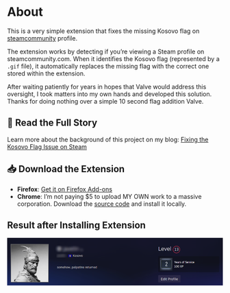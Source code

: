 # About
This is a very simple extension that fixes the missing Kosovo flag on [steamcommunity](https://steamcommunity.com/) profile.

The extension works by detecting if you’re viewing a Steam profile on steamcommunity.com. When it identifies the Kosovo flag (represented by a `.gif` file), it automatically replaces the missing flag with the correct one stored within the extension.

After waiting patiently for years in hopes that Valve would address this oversight, I took matters into my own hands and developed this solution. Thanks for doing nothing over a simple 10 second flag addition Valve.

## 📖 Read the Full Story  
Learn more about the background of this project on my blog: [Fixing the Kosovo Flag Issue on Steam](https://amiraliu.vercel.app/blog/steam-browser-extension)

## 📥 Download the Extension
- **Firefox**: [Get it on Firefox Add-ons](https://addons.mozilla.org/en-US/firefox/addon/kosovo-flag-fixer-for-steam/)  
- **Chrome**: I’m not paying $5 to upload MY OWN work to a massive corporation. Download the [source code](https://github.com/AmirAliuA/steam-kosovo-flag/releases) and install it locally.

## Result after Installing Extension
<img src="https://raw.githubusercontent.com/AmirAliuA/steam-kosovo-flag/main/result.png">
